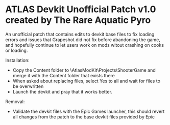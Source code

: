 ATLAS Devkit Unofficial Patch v1.0
created by The Rare Aquatic Pyro
====================================================================

An unofficial patch that contains edits to devkit base files to fix loading errors and issues that Grapeshot did not fix before abandoning the game, and hopefully continue to let users work on mods witout crashing on cooks or loading.

Installation:
- Copy the Content folder to <Your devkit install directory>\AtlasModKit\Projects\ShooterGame and merge it with the Content folder that exists there
- When asked about replacing files, select Yes to all and wait for files to be overwritten
- Launch the devkit and pray that it works better.

Removal:
- Validate the devkit files with the Epic Games launcher, this should revert all changes from the patch to the base devkit files provided by Epic
